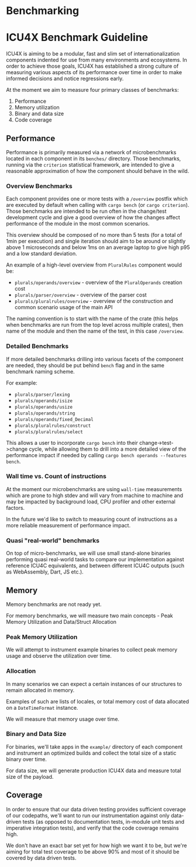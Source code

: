 # Benchmarking

ICU4X Benchmark Guideline
=========================

ICU4X is aiming to be a modular, fast and slim set of internationalization components indented
for use from many environments and ecosystems.
In order to achieve those goals, ICU4X has established a strong culture of measuring various
aspects of its performance over time in order to make informed decisions and notice regressions early.

At the moment we aim to measure four primary classes of benchmarks:

1) Performance
2) Memory utilization
3) Binary and data size
4) Code coverage

## Performance

Performance is primarily measured via a network of microbenchmarks located in each component
in its `benches/` directory.
Those benchmarks, running via the `criterion` statistical framework, are intended to give a reasonable
approximation of how the component should behave in the wild.

### Overview Benchmarks

Each component provides one or more tests with a `/overview` postfix which are executed by default when
calling with `cargo bench` (or `cargo criterion`).
Those benchmarks are intended to be run often in the change/test development cycle and give a good
overview of how the changes affect performance of the module in the most common scenarios.

This overview should be composed of no more than 5 tests (for a total of 1min per execution) and single iteration
should aim to be around or slightly above 1 microseconds and below 1ms on an average laptop to give
high p95 and a low standard deviation.

An example of a high-level overview from `PluralRules` component would be:
- `plurals/operands/overview` - overview of the `PluralOperands` creation cost
- `plurals/parser/overview` - overview of the parser cost
- `plurals/pluralrules/overview` - overview of the construction and common scenario usage of the main API

The naming convention is to start with the name of the crate (this helps when benchmarks are run from the top level across
multiple crates), then name of the module and then the name of the test, in this case `/overview`.

### Detailed Benchmarks

If more detailed benchmarks drilling into various facets of the component are needed, they should be put
behind `bench` flag and in the same benchmark naming scheme.

For example:
  - `plurals/parser/lexing`
  - `plurals/operands/isize`
  - `plurals/operands/usize`
  - `plurals/operands/string`
  - `plurals/operands/fixed_Decimal`
  - `plurals/pluralrules/construct`
  - `plurals/pluralrules/select`

This allows a user to incorporate `cargo bench` into their change->test->change cycle, while allowing them
to drill into a more detailed view of the performance impact if needed by calling `cargo bench operands --features bench`.

### Wall time vs. Count of instructions

At the moment our microbenchmarks are using `wall-time` measurements which are prone to high stdev and will vary
from machine to machine and may be impacted by background load, CPU profiler and other external factors.

In the future we'd like to switch to measuring count of instructions as a more reliable measurement of performance
impact.

### Quasi "real-world" benchmarks

On top of micro-benchmarks, we will use small stand-alone binaries performing quasi real-world tasks
to compare our implementation against reference ICU4C equivalents, and between different ICU4C outputs (such
as WebAssembly, Dart, JS etc.).

## Memory

Memory benchmarks are not ready yet.

For memory benchmarks, we will measure two main concepts - Peak Memory Utilization and Data/Struct Allocation

### Peak Memory Utilization

We will attempt to instrument example binaries to collect peak memory usage and observe the utilization over time.

### Allocation

In many scenarios we can expect a certain instances of our structures to remain allocated in memory.

Examples of such are lists of locales, or total memory cost of data allocated on a `DateTimeFormat` instance.

We will measure that memory usage over time.

### Binary and Data Size

For binaries, we'll take apps in the `example/` directory of each component and instrument an optimized
builds and collect the total size of a static binary over time.

For data size, we will generate production ICU4X data and measure total size of the payload.

## Coverage

In order to ensure that our data driven testing provides sufficient coverage of our codepaths,
we'll want to run our instrumentation against only data-driven tests (as opposed to documentation tests,
in-module unit tests and imperative integration tests), and verify that the code coverage remains high.

We don't have an exact bar set yet for how high we want it to be, but we're aiming for total test coverage
to be above 90% and most of it should be covered by data driven tests.
